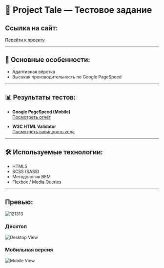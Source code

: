 # 📱 Project Tale — Тестовое задание

##  Ссылка на сайт:
[Перейти к проекту](https://casqeaux.github.io/projectTale/)

---

## 🚀 Основные особенности:
- Адаптивная вёрстка
- Высокая производительность по Google PageSpeed

---

## 📊 Результаты тестов:

- **Google PageSpeed (Mobile)**  
  [Посмотреть отчёт](https://pagespeed.web.dev/analysis/https-casqeaux-github-io-projectTale/dnb3ydet54?form_factor=mobile)

- **W3C HTML Validator**  
  [Посмотреть валидность кода](https://validator.w3.org/nu/?doc=https%3A%2F%2Fcasqeaux.github.io%2FprojectTale%2F)

---

## 🛠️ Используемые технологии:
- HTML5
- SCSS (SASS)
- Методология BEM
- Flexbox / Media Queries

---

## Превью:
![121313](https://github.com/user-attachments/assets/1a5d570f-1ece-4d0a-8844-9dde2462a52c)

### Десктоп
![Desktop View]([https://disk.yandex.ru/i/D9O5HNzbr2_lZg](https://downloader.disk.yandex.ru/preview/79c57a2c144e02c400e0dc15d3e7cfce6eb14c7fcf5f4e10c743e14f630c4e44/684dab52/onD9G14hNm5ZmnFHgnv6UV8YJaCa1yPVK3UVTTWJnNqzod7dGrMIwqJDAK8q534ozeNve1gEFBOIohasZsnNKQ%3D%3D?uid=0&filename=pc.png&disposition=inline&hash=&limit=0&content_type=image%2Fpng&owner_uid=0&tknv=v3&size=2048x2048))

### Мобильная версия
![Mobile View]([https://disk.yandex.ru/i/-uzpfyUmbuHFXA](https://downloader.disk.yandex.ru/preview/4a27fef39fd544494e0db27fcfd3692978f8605af0d9088ed24583f934faf881/684dab61/YI4Zosg02I7cVJoFa8OlKbMrsTlts1-CerlCMyVdyc9QAAiAeemDeoJcfVVdaJhEfqVOdXhQyT0bnRJWnP1hrw%3D%3D?uid=0&filename=mobile.png&disposition=inline&hash=&limit=0&content_type=image%2Fpng&owner_uid=0&tknv=v3&size=2048x2048))
